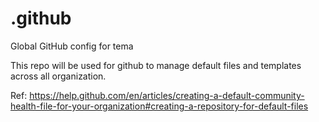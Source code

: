 # .github
Global GitHub config for tema

This repo will be used for github to manage default files and templates across all organization.

Ref: https://help.github.com/en/articles/creating-a-default-community-health-file-for-your-organization#creating-a-repository-for-default-files
